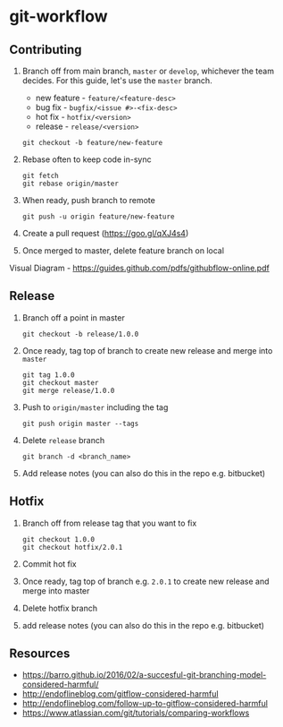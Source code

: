# git-workflow

## Contributing
1. Branch off from main branch, `master` or `develop`, whichever the team decides. For this guide, let's use the `master` branch.
    * new feature - `feature/<feature-desc>`
    * bug fix - `bugfix/<issue #>-<fix-desc>`
    * hot fix - `hotfix/<version>`
    * release - `release/<version>`
    
    ``` 
    git checkout -b feature/new-feature 
    ```
2. Rebase often to keep code in-sync
  
      ``` 
      git fetch
      git rebase origin/master
      ```
3. When ready, push branch to remote

    ``` 
    git push -u origin feature/new-feature 
    ```
4. Create a pull request (https://goo.gl/qXJ4s4)
5. Once merged to master, delete feature branch on local

Visual Diagram - https://guides.github.com/pdfs/githubflow-online.pdf

## Release
1. Branch off a point in master

    ```
    git checkout -b release/1.0.0
    ```
2. Once ready, tag top of branch to create new release and merge into `master`

    ```
    git tag 1.0.0
    git checkout master
    git merge release/1.0.0
    ```
3. Push to `origin/master` including the tag

    ```
    git push origin master --tags
    ```
4. Delete `release` branch

    ```
    git branch -d <branch_name>
    ```
5. Add release notes (you can also do this in the repo e.g. bitbucket)

## Hotfix
1. Branch off from release tag that you want to fix
    
    ```
    git checkout 1.0.0
    git checkout hotfix/2.0.1
    ```
2. Commit hot fix
3. Once ready, tag top of branch e.g. `2.0.1` to create new release and merge into master
4. Delete hotfix branch
5. add release notes (you can also do this in the repo e.g. bitbucket)

## Resources
* https://barro.github.io/2016/02/a-succesful-git-branching-model-considered-harmful/
* http://endoflineblog.com/gitflow-considered-harmful
* http://endoflineblog.com/follow-up-to-gitflow-considered-harmful
* https://www.atlassian.com/git/tutorials/comparing-workflows
